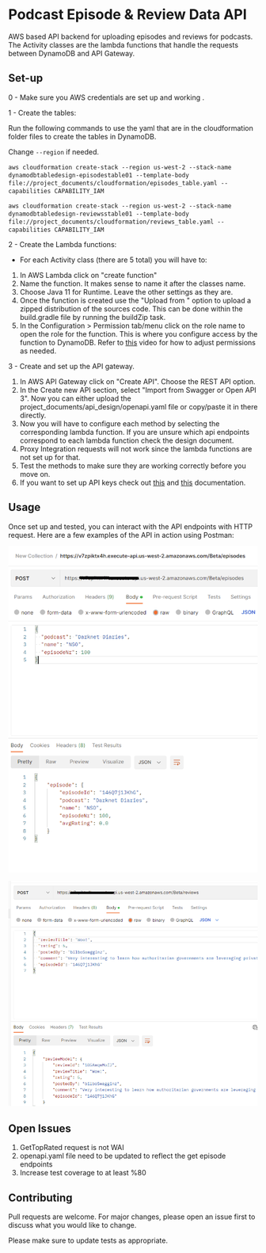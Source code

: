 # Podcast Episode & Review Data API

AWS based API backend for uploading episodes and reviews for podcasts. The Activity classes are the lambda functions that handle the requests between DynamoDB and API Gateway.

## Set-up
0 - Make sure you AWS credentials are set up and working .

1 - Create the tables:

Run the following commands to use the yaml that are in the cloudformation folder files to create the tables in DynamoDB.

Change ```--region``` if needed.
```
aws cloudformation create-stack --region us-west-2 --stack-name dynamodbtabledesign-episodestable01 --template-body file://project_documents/cloudformation/episodes_table.yaml --capabilities CAPABILITY_IAM
```

```
aws cloudformation create-stack --region us-west-2 --stack-name dynamodbtabledesign-reviewsstable01 --template-body file://project_documents/cloudformation/reviews_table.yaml --capabilities CAPABILITY_IAM
```

2 - Create the Lambda functions:
- For each Activity class (there are 5 total) you will have to:
1. In AWS Lambda click on "create function"
2. Name the function. It makes sense to name it after the classes name.
3. Choose Java 11 for Runtime. Leave the other settings as they are.
4. Once the function is created use the "Upload from " option to upload a zipped distribution of the sources code. This can be done within the build.gradle file by running the buildZip task.
5. In the Configuration > Permission tab/menu click on the role name to open the role for the function. This is where you configure access by the function to DynamoDB. Refer to [this](https://www.youtube.com/watch?v=f7o8RV3Edck&t=753s) video for how to adjust permissions as needed.

3 - Create and set up the API gateway.
1. In AWS API Gateway click on "Create API". Choose the REST API option.
2. In the Create new API section, select "Import from Swagger or Open API 3". Now you can either upload the project_documents/api_design/openapi.yaml file 
or copy/paste it in there directly.
3. Now you will have to configure each method by selecting the corresponding lambda function. If you are unsure which api endpoints correspond to each lambda function check the design document.
4. Proxy Integration requests will not work since the lambda functions are not set up for that.
5. Test the methods to make sure they are working correctly before you move on.
6. If you want to set up API keys check out [this](https://docs.aws.amazon.com/apigateway/latest/developerguide/api-gateway-api-usage-plans.html) and [this](https://docs.aws.amazon.com/apigateway/latest/developerguide/api-gateway-setup-api-key-with-console.html) documentation.
## Usage
Once set up and tested, you can interact with the API endpoints with HTTP request. Here are a few examples of
the API in action using Postman:

![Post Episode Request](project_documents/images/readme_pics/post_episode.png)

![Post Review Request](project_documents/images/readme_pics/post_review.png)

## Open Issues
1. GetTopRated request is not WAI
2. openapi.yaml file need to be updated to reflect the get episode endpoints
3. Increase test coverage to at least %80
## Contributing

Pull requests are welcome. For major changes, please open an issue first
to discuss what you would like to change.

Please make sure to update tests as appropriate.
